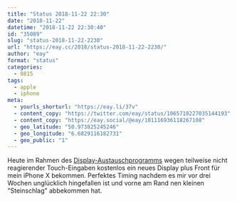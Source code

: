 ```yaml
---
title: "Status 2018-11-22 22:30"
date: "2018-11-22"
datetime: "2018-11-22 22:30:40"
id: "35089"
slug: "status-2018-11-22-2230"
url: "https://eay.cc/2018/status-2018-11-22-2230/"
author: "eay"
format: "status"
categories:
  - 0815
tags:
  - apple
  - iphone
meta:
  - yourls_shorturl: "https://eay.li/37v"
  - content_copy: "https://twitter.com/eay/status/1065718227035144193"
  - content_copy: "https://eay.social/@eay/101116936118267108"
  - geo_latitude: "50.973825245246"
  - geo_longitude: "6.6829116182731"
  - geo_public: "1"
---
```


Heute im Rahmen des [Display-Austausch­programms](https://www.apple.com/support/iphone-x-display-module-replacement-program/) wegen teilweise nicht reagierender Touch-Eingaben kostenlos ein neues Display plus Front für mein iPhone X bekommen. Perfektes Timing nachdem es mir vor drei Wochen unglücklich hingefallen ist und vorne am Rand nen kleinen "Steinschlag" abbekommen hat.
